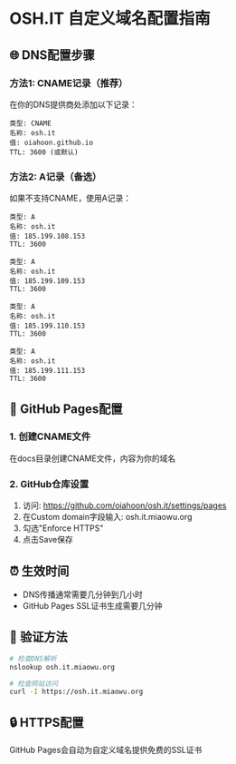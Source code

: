# OSH.IT 自定义域名配置指南

## 🌐 DNS配置步骤

### 方法1: CNAME记录（推荐）
在你的DNS提供商处添加以下记录：

```
类型: CNAME
名称: osh.it
值: oiahoon.github.io
TTL: 3600 (或默认)
```

### 方法2: A记录（备选）
如果不支持CNAME，使用A记录：

```
类型: A
名称: osh.it
值: 185.199.108.153
TTL: 3600

类型: A  
名称: osh.it
值: 185.199.109.153
TTL: 3600

类型: A
名称: osh.it
值: 185.199.110.153  
TTL: 3600

类型: A
名称: osh.it
值: 185.199.111.153
TTL: 3600
```

## 🔧 GitHub Pages配置

### 1. 创建CNAME文件
在docs目录创建CNAME文件，内容为你的域名

### 2. GitHub仓库设置
1. 访问: https://github.com/oiahoon/osh.it/settings/pages
2. 在Custom domain字段输入: osh.it.miaowu.org
3. 勾选"Enforce HTTPS"
4. 点击Save保存

## ⏰ 生效时间
- DNS传播通常需要几分钟到几小时
- GitHub Pages SSL证书生成需要几分钟

## 🧪 验证方法
```bash
# 检查DNS解析
nslookup osh.it.miaowu.org

# 检查网站访问
curl -I https://osh.it.miaowu.org
```

## 🔒 HTTPS配置
GitHub Pages会自动为自定义域名提供免费的SSL证书
